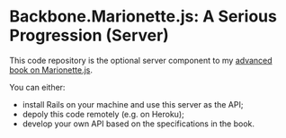 # Backbone.Marionette.js: A Serious Progression (Server)

This code repository is the optional server component to my [advanced book on Marionette.js](https://leanpub.com/marionette-serious-progression).

You can either:

* install Rails on your machine and use this server as the API;
* depoly this code remotely (e.g. on Heroku);
* develop your own API based on the specifications in the book.
